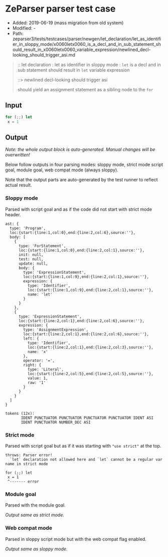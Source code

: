 # ZeParser parser test case

- Added: 2019-06-19 (mass migration from old system)
- Modified: -
- Path: zeparser3/tests/testcases/parser/newgen/let_declaration/let_as_identifier_in_sloppy_mode/x0060letx0060_is_a_decl_and_in_sub_statement_should_result_in_x0060letx0060_variable_expression/newlined_decl-looking_should_trigger_asi.md

> :: let declaration : let as identifier in sloppy mode : `let` is a decl and in sub statement should result in `let` variable expression
>
> ::> newlined decl-looking should trigger asi
>
> should yield an assignment statement as a sibling node to the `for`

## Input

`````js
for (;;) let 
 x = 1
`````

## Output

_Note: the whole output block is auto-generated. Manual changes will be overwritten!_

Below follow outputs in four parsing modes: sloppy mode, strict mode script goal, module goal, web compat mode (always sloppy).

Note that the output parts are auto-generated by the test runner to reflect actual result.

### Sloppy mode

Parsed with script goal and as if the code did not start with strict mode header.

`````
ast: {
  type: 'Program',
  loc:{start:{line:1,col:0},end:{line:2,col:6},source:''},
  body: [
    {
      type: 'ForStatement',
      loc:{start:{line:1,col:0},end:{line:2,col:1},source:''},
      init: null,
      test: null,
      update: null,
      body: {
        type: 'ExpressionStatement',
        loc:{start:{line:1,col:9},end:{line:2,col:1},source:''},
        expression: {
          type: 'Identifier',
          loc:{start:{line:1,col:9},end:{line:2,col:1},source:''},
          name: 'let'
        }
      }
    },
    {
      type: 'ExpressionStatement',
      loc:{start:{line:2,col:1},end:{line:2,col:6},source:''},
      expression: {
        type: 'AssignmentExpression',
        loc:{start:{line:2,col:1},end:{line:2,col:6},source:''},
        left: {
          type: 'Identifier',
          loc:{start:{line:2,col:1},end:{line:2,col:3},source:''},
          name: 'x'
        },
        operator: '=',
        right: {
          type: 'Literal',
          loc:{start:{line:2,col:5},end:{line:2,col:5},source:''},
          value: 1,
          raw: '1'
        }
      }
    }
  ]
}

tokens (12x):
       IDENT PUNCTUATOR PUNCTUATOR PUNCTUATOR PUNCTUATOR IDENT ASI
       IDENT PUNCTUATOR NUMBER_DEC ASI
`````

### Strict mode

Parsed with script goal but as if it was starting with `"use strict"` at the top.

`````
throws: Parser error!
  `let` declaration not allowed here and `let` cannot be a regular var name in strict mode

for (;;) let
 x = 1
 ^------- error
`````


### Module goal

Parsed with the module goal.

_Output same as strict mode._

### Web compat mode

Parsed in sloppy script mode but with the web compat flag enabled.

_Output same as sloppy mode._
